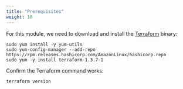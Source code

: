```yaml
---
title: "Prerequisites"
weight: 10
---
```


For this module, we need to download and install the [Terraform](https://www.terraform.io/) binary:

```
sudo yum install -y yum-utils
sudo yum-config-manager --add-repo https://rpm.releases.hashicorp.com/AmazonLinux/hashicorp.repo
sudo yum -y install terraform-1.3.7-1
```

Confirm the Terraform command works:

```
terraform version  
```